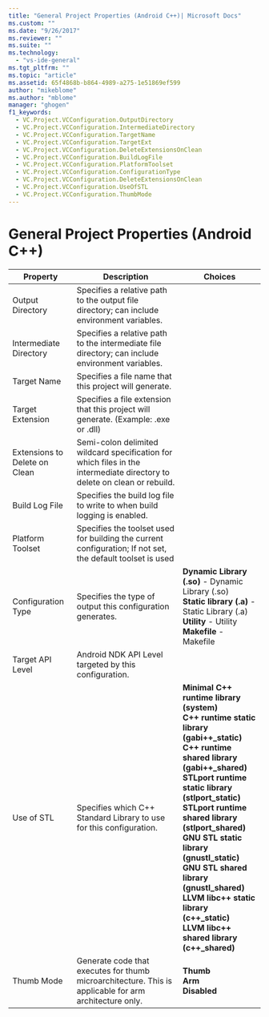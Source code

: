 ```yaml
---
title: "General Project Properties (Android C++)| Microsoft Docs"
ms.custom: ""
ms.date: "9/26/2017"
ms.reviewer: ""
ms.suite: ""
ms.technology: 
  - "vs-ide-general"
ms.tgt_pltfrm: ""
ms.topic: "article"
ms.assetid: 65f4868b-b864-4989-a275-1e51869ef599
author: "mikeblome"
ms.author: "mblome"
manager: "ghogen"
f1_keywords:
  - VC.Project.VCConfiguration.OutputDirectory
  - VC.Project.VCConfiguration.IntermediateDirectory
  - VC.Project.VCConfiguration.TargetName
  - VC.Project.VCConfiguration.TargetExt
  - VC.Project.VCConfiguration.DeleteExtensionsOnClean
  - VC.Project.VCConfiguration.BuildLogFile
  - VC.Project.VCConfiguration.PlatformToolset
  - VC.Project.VCConfiguration.ConfigurationType
  - VC.Project.VCConfiguration.DeleteExtensionsOnClean
  - VC.Project.VCConfiguration.UseOfSTL
  - VC.Project.VCConfiguration.ThumbMode
---
```


# General Project Properties (Android C++)

Property | Description | Choices
--- | ---| ---
Output Directory | Specifies a relative path to the output file directory; can include environment variables.
Intermediate Directory | Specifies a relative path to the intermediate file directory; can include environment variables.
Target Name | Specifies a file name that this project will generate.
Target Extension | Specifies a file extension that this project will generate. (Example: .exe or .dll)
Extensions to Delete on Clean | Semi-colon delimited wildcard specification for which files in the intermediate directory to delete on clean or rebuild.
Build Log File | Specifies the build log file to write to when build logging is enabled.
Platform Toolset | Specifies the toolset used for building the current configuration; If not set, the default toolset is used
Configuration Type | Specifies the type of output this configuration generates. | **Dynamic Library (.so)** - Dynamic Library (.so)<br>**Static library (.a)** - Static Library (.a)<br>**Utility** - Utility<br>**Makefile** - Makefile<br>
Target API Level | Android NDK API Level targeted by this configuration.
Use of STL | Specifies which C++ Standard Library to use for this configuration. | **Minimal C++ runtime library (system)**<br>**C++ runtime static library (gabi++_static)**<br>**C++ runtime shared library (gabi++_shared)**<br>**STLport runtime static library (stlport_static)**<br>**STLport runtime shared library (stlport_shared)**<br>**GNU STL static library (gnustl_static)**<br>**GNU STL shared library (gnustl_shared)**<br>**LLVM libc++ static library (c++_static)**<br>**LLVM libc++ shared library (c++_shared)**<br>
Thumb Mode | Generate code that executes for thumb microarchitecture. This is applicable for arm architecture only. | **Thumb**<br>**Arm**<br>**Disabled**<br>
